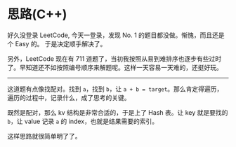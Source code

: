 # 思路(C++)

好久没登录 LeetCode, 今天一登录，发现 No. 1 的题目都没做。惭愧，而且还是个 Easy 的。
于是决定顺手解决了。

另外，LeetCode 现在有 711 道题了，当初我按照从易到难排序也逐步有些过时了。早知道还不如按照编号顺序来解题呢。这样一天容易一天难的，还挺好玩。

----

这道题有点像找配对。找到 `a`，找到 `b`，让 `a + b = target`。那么肯定得遍历，遍历的过程中，记录什么，成了思考的关键。

既然是配对，那么 kv 结构是非常合适的，于是上了 Hash 表。让 key 就是要找的 `b`，让 value 记录 `a` 的 index，也就是结果需要的索引。

这样思路就很简单明了了。